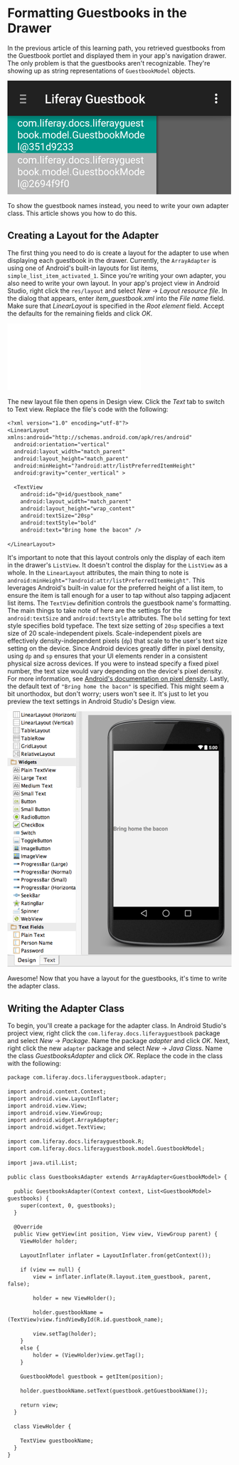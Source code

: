 # Formatting Guestbooks in the Drawer

In the previous article of this learning path, you retrieved guestbooks from the 
Guestbook portlet and displayed them in your app's navigation drawer. The only 
problem is that the guestbooks aren't recognizable. They're showing up as string 
representations of `GuestbookModel` objects.

![Figure 1: The guestbooks are being retrieved correctly from the portal, but their appearance isn't exactly user friendly.](../../images/android-guestbook-drawer-01.png)

To show the guestbook names instead, you need to write your own adapter class. 
This article shows you how to do this.

## Creating a Layout for the Adapter

The first thing you need to do is create a layout for the adapter to use when 
displaying each guestbook in the drawer. Currently, the `ArrayAdapter` is using 
one of Android's built-in layouts for list items, 
`simple_list_item_activated_1`. Since you're writing your own adapter, you also 
need to write your own layout. In your app's project view in Android Studio, 
right click the `res/layout` and select *New* &rarr; *Layout resource file*. In 
the dialog that appears, enter *item_guestbook.xml* into the *File name* field. 
Make sure that *LinearLayout* is specified in the *Root element* field. Accept 
the defaults for the remaining fields and click *OK*.

![Figure 2: Create the new layout file to use with each guestbook in the list.](../../images/android-guestbook-layout.xml)

The new layout file then opens in Design view. Click the *Text* tab to switch to 
Text view. Replace the file's code with the following:

    <?xml version="1.0" encoding="utf-8"?>
    <LinearLayout xmlns:android="http://schemas.android.com/apk/res/android"
      android:orientation="vertical"
      android:layout_width="match_parent"
      android:layout_height="match_parent"
      android:minHeight="?android:attr/listPreferredItemHeight"
      android:gravity="center_vertical" >
    
      <TextView
        android:id="@+id/guestbook_name"
        android:layout_width="match_parent"
        android:layout_height="wrap_content"
        android:textSize="20sp"
        android:textStyle="bold"
        android:text="Bring home the bacon" />
    
    </LinearLayout>

It's important to note that this layout controls only the display of each item 
in the drawer's `ListView`. It doesn't control the display for the `ListView` as 
a whole. In the `LinearLayout` attributes, the main thing to note is 
`android:minHeight="?android:attr/listPreferredItemHeight"`. This leverages 
Android's built-in value for the preferred height of a list item, to ensure the 
item is tall enough for a user to tap without also tapping adjacent list items. 
The `TextView` definition controls the guestbook name's formatting. The main 
things to take note of here are the settings for the `android:textSize` and 
`android:textStyle` attributes. The `bold` setting for text style specifies bold 
typeface. The text size setting of `20sp` specifies a text size of 20 
scale-independent pixels. Scale-independent pixels are effectively 
density-independent pixels (`dp`) that scale to the user's text size setting on 
the device. Since Android devices greatly differ in pixel density, using `dp` 
and `sp` ensures that your UI elements render in a consistent physical size 
across devices. If you were to instead specify a fixed pixel number, the text 
size would vary depending on the device's pixel density. For more information, 
see [Android's documentation on pixel density](http://developer.android.com/training/multiscreen/screendensities.html). 
Lastly, the default text of `"Bring home the bacon"` is specified. This might 
seem a bit unorthodox, but don't worry; users won't see it. It's just to let 
you preview the text settings in Android Studio's Design view. 

![Figure 3: Your text settings in the layout are previewed in Android Studio's Design view.](../../images/android-guestbook-text-formatting.png)

Awesome! Now that you have a layout for the guestbooks, it's time to write the 
adapter class. 

## Writing the Adapter Class

To begin, you'll create a package for the adapter class. In Android Studio's 
project view, right click the `com.liferay.docs.liferayguestbook` package and 
select *New* &rarr; *Package*. Name the package *adapter* and click *OK*. Next, 
right click the new `adapter` package and select *New* &rarr; *Java Class*. Name 
the class *GuestbooksAdapter* and click *OK*. Replace the code in the class with 
the following:

    package com.liferay.docs.liferayguestbook.adapter;
    
    import android.content.Context;
    import android.view.LayoutInflater;
    import android.view.View;
    import android.view.ViewGroup;
    import android.widget.ArrayAdapter;
    import android.widget.TextView;

    import com.liferay.docs.liferayguestbook.R;
    import com.liferay.docs.liferayguestbook.model.GuestbookModel;

    import java.util.List;

    public class GuestbooksAdapter extends ArrayAdapter<GuestbookModel> {

      public GuestbooksAdapter(Context context, List<GuestbookModel> guestbooks) {
        super(context, 0, guestbooks);
      }
    
      @Override
      public View getView(int position, View view, ViewGroup parent) {
        ViewHolder holder;
    
        LayoutInflater inflater = LayoutInflater.from(getContext());
    
        if (view == null) {
            view = inflater.inflate(R.layout.item_guestbook, parent, false);
    
            holder = new ViewHolder();
    
            holder.guestbookName = (TextView)view.findViewById(R.id.guestbook_name);
    
            view.setTag(holder);
        }
        else {
            holder = (ViewHolder)view.getTag();
        }
    
        GuestbookModel guestbook = getItem(position);
    
        holder.guestbookName.setText(guestbook.getGuestbookName());
    
        return view;
      }
    
      class ViewHolder {
    
        TextView guestbookName;
      }
    }
